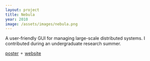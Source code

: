 ```yaml
---
layout: project
title: Nebula
year: 2010
image: /assets/images/nebula.png
---
```

A user-friendly GUI for managing large-scale distributed systems.  I contributed during an undergraduate research summer.

[poster](/assets/files/nebula2010.pdf) &#9900; [website](http://gush.cs.williams.edu/trac/gush/wiki/NebulaPage)